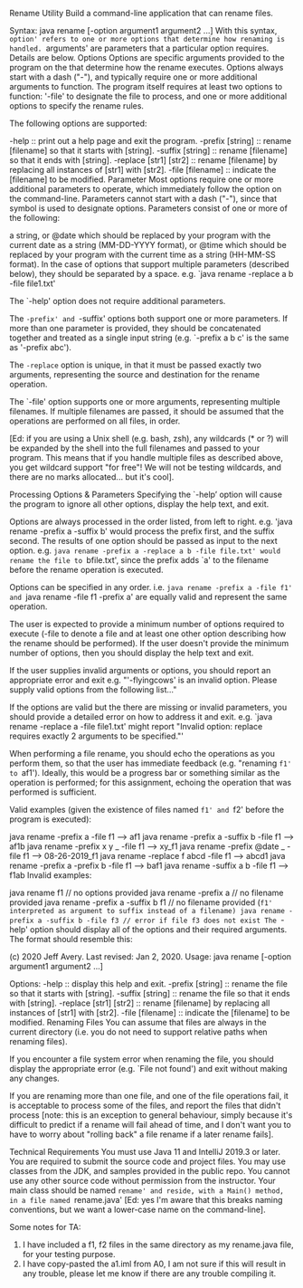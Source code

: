 Rename Utility
Build a command-line application that can rename files.

Syntax:
java rename [-option argument1 argument2 ...]
With this syntax, `option' refers to one or more options that determine how renaming is handled. `arguments' are parameters that a particular option requires. Details are below.
Options
Options are specific arguments provided to the program on the that determine how the rename executes. Options always start with a dash ("-"), and typically require one or more additional arguments to function. The program itself requires at least two options to function: '-file' to designate the file to process, and one or more additional options to specify the rename rules.

The following options are supported:

  -help                     :: print out a help page and exit the program.
  -prefix [string]          :: rename [filename] so that it starts with [string]. 
  -suffix [string]          :: rename [filename] so that it ends with [string]. 
  -replace [str1] [str2]    :: rename [filename] by replacing all instances of [str1] with [str2]. 
  -file [filename]          :: indicate the [filename] to be modified.
Parameter
Most options require one or more additional parameters to operate, which immediately follow the option on the command-line. Parameters cannot start with a dash ("-"), since that symbol is used to designate options. Parameters consist of one or more of the following:

a string, or
@date which should be replaced by your program with the current date as a string (MM-DD-YYYY format), or
@time which should be replaced by your program with the current time as a string (HH-MM-SS format).
In the case of options that support multiple parameters (described below), they should be separated by a space. e.g. `java rename -replace a b -file file1.txt'

The `-help' option does not require additional parameters.

The `-prefix' and `-suffix' options both support one or more parameters. If more than one parameter is provided, they should be concatenated together and treated as a single input string (e.g. `-prefix a b c' is the same as '-prefix abc').

The `-replace` option is unique, in that it must be passed exactly two arguments, representing the source and destination for the rename operation.

The `-file' option supports one or more arguments, representing multiple filenames. If multiple filenames are passed, it should be assumed that the operations are performed on all files, in order.

[Ed: if you are using a Unix shell (e.g. bash, zsh), any wildcards (* or ?) will be expanded by the shell into the full filenames and passed to your program. This means that if you handle multiple files as described above, you get wildcard support "for free"! We will not be testing wildcards, and there are no marks allocated... but it's cool].

Processing Options & Parameters
Specifying the `-help’ option will cause the program to ignore all other options, display the help text, and exit.

Options are always processed in the order listed, from left to right. e.g. 'java rename -prefix a -suffix b' would process the prefix first, and the suffix second. The results of one option should be passed as input to the next option. e.g. `java rename -prefix a -replace a b -file file.txt' would rename the file to `bfile.txt', since the prefix adds `a' to the filename before the rename operation is executed.

Options can be specified in any order. i.e. `java rename -prefix a -file f1' and `java rename -file f1 -prefix a' are equally valid and represent the same operation.

The user is expected to provide a minimum number of options required to execute (-file to denote a file and at least one other option describing how the rename should be performed). If the user doesn't provide the minimum number of options, then you should display the help text and exit.

If the user supplies invalid arguments or options, you should report an appropriate error and exit e.g. "'-flyingcows' is an invalid option. Please supply valid options from the following list..."

If the options are valid but the there are missing or invalid parameters, you should provide a detailed error on how to address it and exit. e.g. `java rename -replace a -file file1.txt' might report "Invalid option: replace requires exactly 2 arguments to be specified."'

When performing a file rename, you should echo the operations as you perform them, so that the user has immediate feedback (e.g. "renaming `f1' to `af1'). Ideally, this would be a progress bar or something similar as the operation is performed; for this assignment, echoing the operation that was performed is sufficient.

Valid examples (given the existence of files named `f1' and `f2' before the program is executed):

java rename -prefix a -file f1 —> af1
java rename -prefix a -suffix b -file f1 —> af1b
java rename -prefix x y _ -file f1 —> xy_f1
java rename -prefix @date _ -file f1 —> 08-26-2019_f1
java rename -replace f abcd -file f1 —> abcd1
java rename -prefix a -prefix b -file f1 —> baf1
java rename -suffix a b -file f1 —> f1ab
Invalid examples:

java rename f1 // no options provided
java rename -prefix a // no filename provided
java rename -prefix a -suffix b f1 // no filename provided (`f1' interpreted as argument to suffix instead of a filename)
java rename -prefix a -suffix b -file f3 // error if file f3 does not exist
The `-help' option should display all of the options and their required arguments. The format should resemble this:

  (c) 2020 Jeff Avery. Last revised: Jan 2, 2020.
  Usage: java rename [-option argument1 argument2 ...]

  Options:
  -help                   :: display this help and exit.
  -prefix [string]        :: rename the file so that it starts with [string].
  -suffix [string]        :: rename the file so that it ends with [string]. 
  -replace [str1] [str2]  :: rename [filename] by replacing all instances of [str1] with [str2]. 
  -file [filename]        :: indicate the [filename] to be modified. 
Renaming Files
You can assume that files are always in the current directory (i.e. you do not need to support relative paths when renaming files).

If you encounter a file system error when renaming the file, you should display the appropriate error (e.g. `File not found') and exit without making any changes.

If you are renaming more than one file, and one of the file operations fail, it is acceptable to process some of the files, and report the files that didn't process [note: this is an exception to general behaviour, simply because it's difficult to predict if a rename will fail ahead of time, and I don't want you to have to worry about "rolling back" a file rename if a later rename fails].

Technical Requirements
You must use Java 11 and IntelliJ 2019.3 or later. You are required to submit the source code and project files.
You may use classes from the JDK, and samples provided in the public repo. You cannot use any other source code without permission from the instructor.
Your main class should be named `rename' and reside, with a Main() method, in a file named `rename.java' [Ed: yes I'm aware that this breaks naming conventions, but we want a lower-case name on the command-line].



Some notes for TA:

1. I have included a f1, f2 files in the same directory as my rename.java file, for your testing purpose.
2. I have copy-pasted the a1.iml from A0, I am not sure if this will result in any trouble, please let me know if there are any trouble compiling it. 
